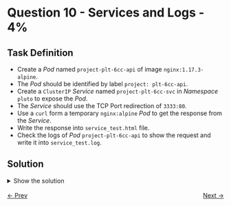 # Question 10 - Services and Logs - 4%

## Task Definition

- Create a *Pod* named `project-plt-6cc-api` of image `nginx:1.17.3-alpine`.
- The *Pod* should be identified by label `project: plt-6cc-api`.
- Create a `ClusterIP` *Service* named `project-plt-6cc-svc` in *Namespace* `pluto` to expose the *Pod*.
- The *Service* should use the TCP Port redirection of `3333:80`.
- Use a `curl` form a temporary `nginx:alpine` *Pod* to get the response from the *Service*.
- Write the response into `service_test.html` file.
- Check the logs of *Pod* `project-plt-6cc-api` to show the request and write it into `service_test.log`.

## Solution

<details>
  <summary>Show the solution</summary>

### Create a Pod

```shell
k -n pluto run project-plt-6cc-api --image=nginx:1.17.3-alpine --labels project=plt-6cc-api
pod/project-plt-6cc-api created
```

### Expose the Pod

```shell
k -n pluto expose pod project-plt-6cc-api --name=project-plt-6cc-svc --port=3333 --target-port=80
service/project-plt-6cc-svc exposed
```

### Get response from service

```shell
k run test --image=nginx:alpine --restart=Never --rm -i -- curl -s http://project-plt-6cc-svc.pluto:3333
<!DOCTYPE html>
<html>
<head>
<title>Welcome to nginx!</title>
<style>
    body {
        width: 35em;
        margin: 0 auto;
        font-family: Tahoma, Verdana, Arial, sans-serif;
    }
</style>
</head>
<body>
<h1>Welcome to nginx!</h1>
<p>If you see this page, the nginx web server is successfully installed and
working. Further configuration is required.</p>

<p>For online documentation and support please refer to
<a href="http://nginx.org/">nginx.org</a>.<br/>
Commercial support is available at
<a href="http://nginx.com/">nginx.com</a>.</p>

<p><em>Thank you for using nginx.</em></p>
</body>
</html>
pod "test" deleted
```

### Get response from service and save to file

```shell
k run test --image=nginx:alpine --restart=Never --rm -i -- curl -s http://project-plt-6cc-svc.pluto:3333 > service_test.html
```

### Get the Pod Logs

```shell
k -n pluto logs project-plt-6cc-api
10.244.88.204 - - [16/Dec/2024:23:52:41 +0000] "GET / HTTP/1.1" 200 612 "-" "curl/8.11.0" "-"
10.244.235.7 - - [16/Dec/2024:23:53:12 +0000] "GET / HTTP/1.1" 200 612 "-" "curl/8.11.0" "-"
10.244.88.205 - - [16/Dec/2024:23:53:33 +0000] "GET / HTTP/1.1" 200 612 "-" "curl/8.11.0" "-"
10.244.88.206 - - [16/Dec/2024:23:56:10 +0000] "GET / HTTP/1.1" 200 612 "-" "curl/8.11.0" "-"
```

### Save the Pod Logs

```shell
k -n pluto logs project-plt-6cc-api > service_test.log
```

## Resources

- [Exposing Pods to the cluster](https://kubernetes.io/docs/tutorials/services/connect-applications-service/#exposing-pods-to-the-cluster)
- [Service](https://kubernetes.io/docs/concepts/services-networking/service/)

</details>

<br>
<div style="display: flex; justify-content: space-between;">
  <a href="09-pod-to-deployment.md" style="text-align: left;">&larr; Prev</a>
  <a href="11-working-with-containers.md" style="text-align: right;">Next &rarr;</a>
</div>
